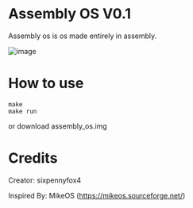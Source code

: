 # Assembly OS V0.1
Assembly os is os made entirely in assembly.

![image](https://github.com/user-attachments/assets/df5307ae-0d6e-48e1-bcd7-77d2f29c7b84)

# How to use

```
make
make run
```

or download assembly_os.img

# Credits

Creator: sixpennyfox4

Inspired By: MikeOS (https://mikeos.sourceforge.net/)
